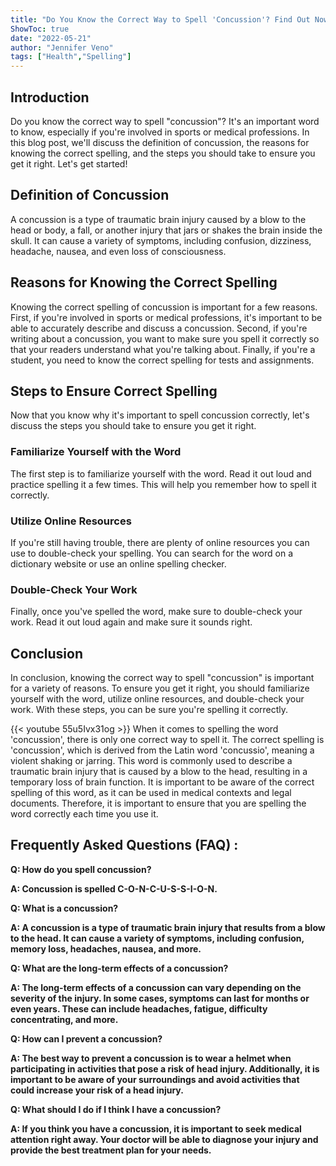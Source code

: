 ```yaml
---
title: "Do You Know the Correct Way to Spell 'Concussion'? Find Out Now!"
ShowToc: true 
date: "2022-05-21"
author: "Jennifer Veno" 
tags: ["Health","Spelling"]
---
```

## Introduction

Do you know the correct way to spell "concussion"? It's an important word to know, especially if you're involved in sports or medical professions. In this blog post, we'll discuss the definition of concussion, the reasons for knowing the correct spelling, and the steps you should take to ensure you get it right. Let's get started!

## Definition of Concussion

A concussion is a type of traumatic brain injury caused by a blow to the head or body, a fall, or another injury that jars or shakes the brain inside the skull. It can cause a variety of symptoms, including confusion, dizziness, headache, nausea, and even loss of consciousness.

## Reasons for Knowing the Correct Spelling

Knowing the correct spelling of concussion is important for a few reasons. First, if you're involved in sports or medical professions, it's important to be able to accurately describe and discuss a concussion. Second, if you're writing about a concussion, you want to make sure you spell it correctly so that your readers understand what you're talking about. Finally, if you're a student, you need to know the correct spelling for tests and assignments.

## Steps to Ensure Correct Spelling

Now that you know why it's important to spell concussion correctly, let's discuss the steps you should take to ensure you get it right.

### Familiarize Yourself with the Word

The first step is to familiarize yourself with the word. Read it out loud and practice spelling it a few times. This will help you remember how to spell it correctly.

### Utilize Online Resources

If you're still having trouble, there are plenty of online resources you can use to double-check your spelling. You can search for the word on a dictionary website or use an online spelling checker.

### Double-Check Your Work

Finally, once you've spelled the word, make sure to double-check your work. Read it out loud again and make sure it sounds right.

## Conclusion

In conclusion, knowing the correct way to spell "concussion" is important for a variety of reasons. To ensure you get it right, you should familiarize yourself with the word, utilize online resources, and double-check your work. With these steps, you can be sure you're spelling it correctly.

{{< youtube 55u5Ivx31og >}} 
When it comes to spelling the word 'concussion', there is only one correct way to spell it. The correct spelling is 'concussion', which is derived from the Latin word 'concussio', meaning a violent shaking or jarring. This word is commonly used to describe a traumatic brain injury that is caused by a blow to the head, resulting in a temporary loss of brain function. It is important to be aware of the correct spelling of this word, as it can be used in medical contexts and legal documents. Therefore, it is important to ensure that you are spelling the word correctly each time you use it.

## Frequently Asked Questions (FAQ) :
**Q: How do you spell concussion?**

**A: Concussion is spelled C-O-N-C-U-S-S-I-O-N.**

**Q: What is a concussion?**

**A: A concussion is a type of traumatic brain injury that results from a blow to the head. It can cause a variety of symptoms, including confusion, memory loss, headaches, nausea, and more.**

**Q: What are the long-term effects of a concussion?**

**A: The long-term effects of a concussion can vary depending on the severity of the injury. In some cases, symptoms can last for months or even years. These can include headaches, fatigue, difficulty concentrating, and more.**

**Q: How can I prevent a concussion?**

**A: The best way to prevent a concussion is to wear a helmet when participating in activities that pose a risk of head injury. Additionally, it is important to be aware of your surroundings and avoid activities that could increase your risk of a head injury.**

**Q: What should I do if I think I have a concussion?**

**A: If you think you have a concussion, it is important to seek medical attention right away. Your doctor will be able to diagnose your injury and provide the best treatment plan for your needs.**





